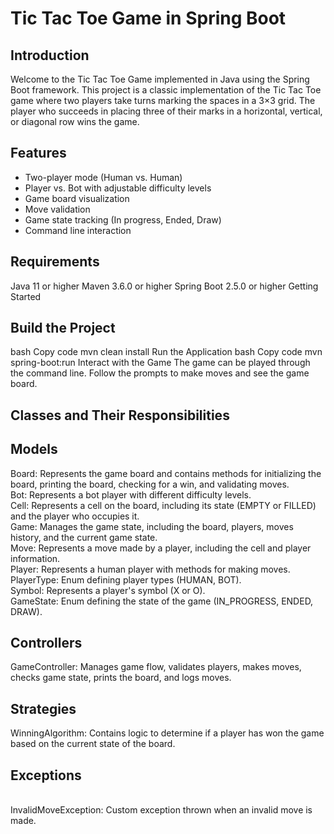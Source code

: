 # Tic Tac Toe Game in Spring Boot

## Introduction

Welcome to the Tic Tac Toe Game implemented in Java using the Spring Boot framework. This project is a classic implementation of the Tic Tac Toe game where two players take turns marking the spaces in a 3×3 grid. The player who succeeds in placing three of their marks in a horizontal, vertical, or diagonal row wins the game.

## Features

- Two-player mode (Human vs. Human)
- Player vs. Bot with adjustable difficulty levels
- Game board visualization
- Move validation
- Game state tracking (In progress, Ended, Draw)
- Command line interaction
  
## Requirements
Java 11 or higher
Maven 3.6.0 or higher
Spring Boot 2.5.0 or higher
Getting Started

## Build the Project
bash
Copy code
mvn clean install
Run the Application
bash
Copy code
mvn spring-boot:run
Interact with the Game
The game can be played through the command line. Follow the prompts to make moves and see the game board.

## Classes and Their Responsibilities

## Models

Board: Represents the game board and contains methods for initializing the board, printing the board, checking for a win, and validating moves.<br>
Bot: Represents a bot player with different difficulty levels.<br>
Cell: Represents a cell on the board, including its state (EMPTY or FILLED) and the player who occupies it.<br>
Game: Manages the game state, including the board, players, moves history, and the current game state.<br>
Move: Represents a move made by a player, including the cell and player information.<br>
Player: Represents a human player with methods for making moves.<br>
PlayerType: Enum defining player types (HUMAN, BOT).<br>
Symbol: Represents a player's symbol (X or O).<br>
GameState: Enum defining the state of the game (IN_PROGRESS, ENDED, DRAW).
<br>
## Controllers
GameController: Manages game flow, validates players, makes moves, checks game state, prints the board, and logs moves.
<br>
## Strategies
WinningAlgorithm: Contains logic to determine if a player has won the game based on the current state of the board.
<br>
## Exceptions 
<br>
InvalidMoveException: Custom exception thrown when an invalid move is made.
